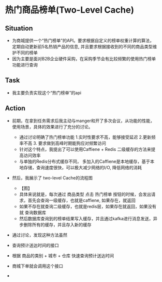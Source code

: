 # 热门商品榜单(Two-Level Cache)
## Situation
* 为商城提供一个“热门榜单”的API。要求根据自定义的榜单权重计算的算法，定期自动更新前5名热销产品的信息, 并且要求根据接收到的不同的商品类型维护不同的榜单
* 因为主要是面对B2B企业硬件采购，在采购季节会有比较频繁的使用热门榜单功能进行查询

## Task
* 我主要负责实现这个“热门榜单”的api

## Action
* 前期，在拿到任务需求后我主动与manger和开了多次会议，从功能的性能，使用场景，具体的效果进行了充分的讨论。
  * 通过讨论明确了热门榜单功能 1.实时性要求不高，能够接受延迟 2.更新频率不高 3. 要求做到高峰时期能狗应对频繁访问 
  * 针对这个特点，我提出了可以使用Caffiene + Redis 二级缓存的方法来提高访问效率
  * 与单独的Redis分布式缓存不同， 多加入的Caffiene是本地缓存，基于本地存储，查询速度很快，可以极大减少网络的I/O, 降低网络的消耗

* 然后，我展示了 two-level Cache的流程图
  * 【图】
  * 具体来说就是，每次通过 商品类型 点击 热门榜单 按钮的时候，会发出请求，首先会查询一级缓存，也就是caffiene, 如果存在，就返回
  * 如果不存在就查询二级缓存，也就是redis层，如果存在就返回，如果没有就 查询数据库
  * 然后数据库查询到的榜单结果写入缓存，并且通过kafka进行消息发送，异步删除所有的缓存，并且存入新的缓存 
* 通过讨论，发现这种方法虽然 

* 查询预计送达时间的接口
* 根据 商品的类别 + 城市 + 仓库 快速查询预计送达时间
* 商城下单就会调用这个接口
* 